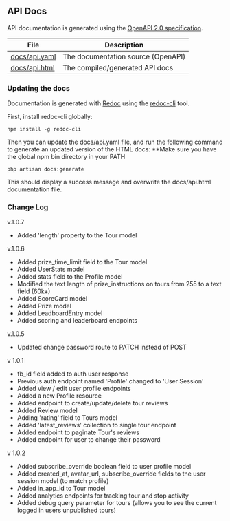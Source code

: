 ## API Docs

API documentation is generated using the [OpenAPI 2.0 specification](https://github.com/OAI/OpenAPI-Specification/blob/master/versions/2.0.md).

| File          | Description                          |
|---------------|--------------------------------------|
| [docs/api.yaml](api.yaml) | The documentation source (OpenAPI)   |
| [docs/api.html](api.html) | The compiled/generated API docs      |


### Updating the docs

Documentation is generated with [Redoc](https://github.com/Rebilly/ReDoc) using the [redoc-cli](https://github.com/Rebilly/ReDoc/blob/master/cli/README.md) tool.

First, install redoc-cli globally:
```
npm install -g redoc-cli
```

Then you can update the docs/api.yaml file, and run the following command to generate an updated version of the HTML docs:
**Make sure you have the global npm bin directory in your PATH
```
php artisan docs:generate
```

This should display a success message and overwrite the docs/api.html documentation file.

### Change Log

v.1.0.7
- Added 'length' property to the Tour model

v.1.0.6
- Added prize_time_limit field to the Tour model
- Added UserStats model
- Added stats field to the Profile model
- Modified the text length of prize_instructions on tours from 255 to a text field (60k+)
- Added ScoreCard model
- Added Prize model
- Added LeadboardEntry model
- Added scoring and leaderboard endpoints

v.1.0.5
- Updated change password route to PATCH instead of POST

v 1.0.1
- fb_id field added to auth user response
- Previous auth endpoint named 'Profile' changed to 'User Session'
- Added view / edit user profile endpoints
- Added a new Profile resource
- Added endpoint to create/update/delete tour reviews
- Added Review model
- Adding 'rating' field to Tours model
- Added 'latest_reviews' collection to single tour endpoint
- Added endpoint to paginate Tour's reviews
- Added endpoint for user to change their password

v 1.0.2
- Added subscribe_override boolean field to user profile model
- Added created_at, avatar_url, subscribe_override fields to the user session model (to match profile)
- Added in_app_id to Tour model
- Added analytics endpoints for tracking tour and stop activity
- Added debug query parameter for tours (allows you to see the current logged in users unpublished tours)

